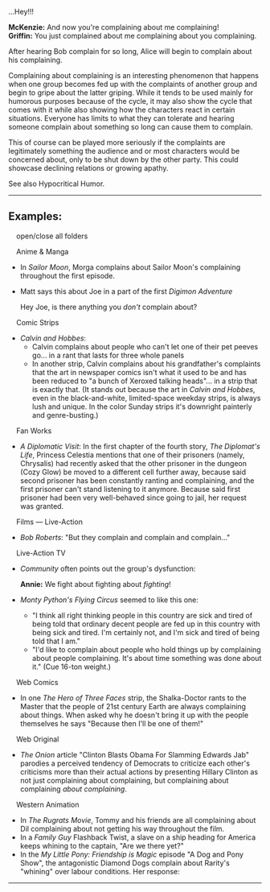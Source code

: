 ...Hey!!!

**McKenzie:** And now you're complaining about me complaining!  
**Griffin:** You just complained about me complaining about you complaining.

After hearing Bob complain for so long, Alice will begin to complain about his complaining.

Complaining about complaining is an interesting phenomenon that happens when one group becomes fed up with the complaints of another group and begin to gripe about the latter griping. While it tends to be used mainly for humorous purposes because of the cycle, it may also show the cycle that comes with it while also showing how the characters react in certain situations. Everyone has limits to what they can tolerate and hearing someone complain about something so long can cause them to complain.

This of course can be played more seriously if the complaints are legitimately something the audience and or most characters would be concerned about, only to be shut down by the other party. This could showcase declining relations or growing apathy.

See also Hypocritical Humor.

___

## Examples:

    open/close all folders 

    Anime & Manga 

-   In _Sailor Moon_, Morga complains about Sailor Moon's complaining throughout the first episode.
-   Matt says this about Joe in a part of the first _Digimon Adventure_
    
    Hey Joe, is there anything you _don't_ complain about?
    

    Comic Strips 

-   _Calvin and Hobbes_:
    -   Calvin complains about people who can't let one of their pet peeves go... in a rant that lasts for three whole panels
    -   In another strip, Calvin complains about his grandfather's complaints that the art in newspaper comics isn't what it used to be and has been reduced to "a bunch of Xeroxed talking heads"... in a strip that is exactly that. (It stands out because the art in _Calvin and Hobbes_, even in the black-and-white, limited-space weekday strips, is always lush and unique. In the color Sunday strips it's downright painterly and genre-busting.)

    Fan Works 

-   _A Diplomatic Visit_: In the first chapter of the fourth story, _The Diplomat's Life_, Princess Celestia mentions that one of their prisoners (namely, Chrysalis) had recently asked that the other prisoner in the dungeon (Cozy Glow) be moved to a different cell further away, because said second prisoner has been constantly ranting and complaining, and the first prisoner can't stand listening to it anymore. Because said first prisoner had been very well-behaved since going to jail, her request was granted.

    Films — Live-Action 

-   _Bob Roberts_: "But they complain and complain and complain..."

    Live-Action TV 

-   _Community_ often points out the group's dysfunction:
    
    **Annie:** We fight about fighting about _fighting_!
    
-   _Monty Python's Flying Circus_ seemed to like this one:
    -   "I think all right thinking people in this country are sick and tired of being told that ordinary decent people are fed up in this country with being sick and tired. I'm certainly not, and I'm sick and tired of being told that I am."
    -   "I'd like to complain about people who hold things up by complaining about people complaining. It's about time something was done about it." (Cue 16-ton weight.)

    Web Comics 

-   In one _The Hero of Three Faces_ strip, the Shalka\-Doctor rants to the Master that the people of 21st century Earth are always complaining about things. When asked why he doesn't bring it up with the people themselves he says "Because then I'll be one of them!"

    Web Original 

-   _The Onion_ article "Clinton Blasts Obama For Slamming Edwards Jab" parodies a perceived tendency of Democrats to criticize each other's criticisms more than their actual actions by presenting Hillary Clinton as not just complaining about complaining, but complaining about complaining _about complaining_.

    Western Animation 

-   In _The Rugrats Movie_, Tommy and his friends are all complaining about Dil complaining about not getting his way throughout the film.
-   In a _Family Guy_ Flashback Twist, a slave on a ship heading for America keeps whining to the captain, "Are we there yet?"
-   In the _My Little Pony: Friendship is Magic_ episode "A Dog and Pony Show", the antagonistic Diamond Dogs complain about Rarity's "whining" over labour conditions. Her response:

___